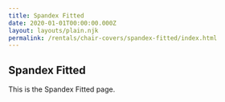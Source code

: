 ```yaml
---
title: Spandex Fitted
date: 2020-01-01T00:00:00.000Z
layout: layouts/plain.njk
permalink: /rentals/chair-covers/spandex-fitted/index.html
---
```


## Spandex Fitted

<p>
This is the Spandex Fitted page.
</p>